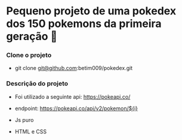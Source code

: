 # Pequeno projeto de uma pokedex dos 150 pokemons da primeira geração :rocket:

### Clone o projeto
- git clone git@github.com:betim009/pokedex.git

### Descrição do projeto
- Foi utilizado a seguinte api: https://pokeapi.co/

- endpoint: https://pokeapi.co/api/v2/pokemon/${i}

- Js puro

- HTML e CSS
